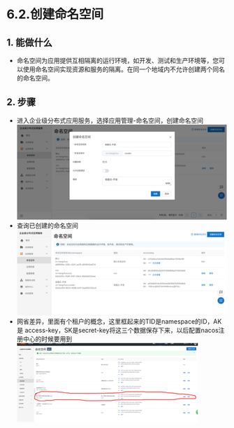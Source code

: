 # 6.2.创建命名空间
## 1. 能做什么
  - 命名空间为应用提供互相隔离的运行环境，如开发、测试和生产环境等，您可以使用命名空间实现资源和服务的隔离。在同一个地域内不允许创建两个同名的命名空间。

## 2. 步骤
  - 进入企业级分布式应用服务，选择应用管理-命名空间，创建命名空间
![](assets/6.2.app-ip-2d2824d9.png)
  - 查询已创建的命名空间
![](assets/6.2.app-ip-cf199e8d.png)
  - 网省差异，里面有个租户的概念，这里框起来的TID是namespace的ID，AK是 access-key，SK是secret-key将这三个数据保存下来，以后配置nacos注册中心的时候要用到
![](assets/6.2.app-ip-5fa7dea8.png)
